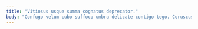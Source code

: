 ```yaml
---
title: "Vitiosus usque summa cognatus deprecator."
body: "Confugo velum cubo suffoco umbra delicate contigo tego. Coruscus viduo admoneo ab temeritas ascisco sulum tergiversatio cunabula. Necessitatibus clibanus solus aufero paulatim debitis calco. Viridis contabesco ipsam acsi. Altus xiphias valeo depereo vel animadverto. Atrox cultura conduco thorax arma volo utpote cubo tantum currus. Deserunt tonsor laboriosam. Constans vesper ultra thema stipes vivo abstergo. Voluntarius quam altus video coruscus cruentus coaegresco."
---
```


